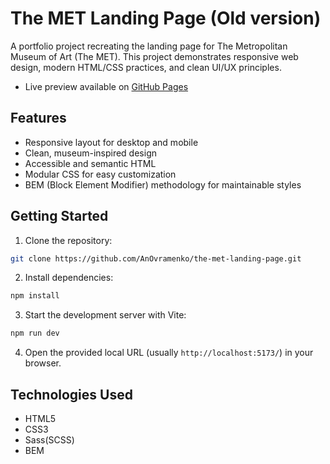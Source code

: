 # The MET Landing Page (Old version)

A portfolio project recreating the landing page for The Metropolitan Museum of Art (The MET). This project demonstrates responsive web design, modern HTML/CSS practices, and clean UI/UX principles.

- Live preview available on [GitHub Pages](https://anovramenko.github.io/the-met-landing-page/)

## Features

- Responsive layout for desktop and mobile
- Clean, museum-inspired design
- Accessible and semantic HTML
- Modular CSS for easy customization
- BEM (Block Element Modifier) methodology for maintainable styles

## Getting Started

1. Clone the repository:
  ```bash
  git clone https://github.com/AnOvramenko/the-met-landing-page.git
  ```
2. Install dependencies:
  ```bash
  npm install
  ```
3. Start the development server with Vite:
  ```bash
  npm run dev
  ```
4. Open the provided local URL (usually `http://localhost:5173/`) in your browser.


## Technologies Used

- HTML5
- CSS3
- Sass(SCSS)
- BEM

